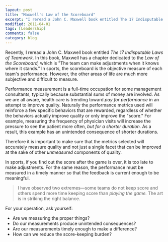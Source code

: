 ```yaml
---
layout: post
title: "Maxwell's Law of the Scoreboard"
excerpt: "I reread a John C. Maxwell book entitled The 17 Indisputable Laws of Teamwork. In this book, Maxwell has a chapter dedicated to the Law of the Scoreboard..."
modified: 2011-04-01
tags: [Leadership]
comments: false
category: blog
---
```


Recently, I reread a John C. Maxwell book entitled <em>The 17 Indisputable Laws of Teamwork.</em> In this book, Maxwell has a chapter dedicated to the <em>Law of the Scoreboard, </em>which is "The team can make adjustments when it knows where it stands." In sports, the scoreboard is the objective measure of each team's performance. However, the other areas of life are much more subjective and difficult to measure.

Performance measurement is a full-time occupation for some management consultants, typically because substantial sums of money are involved. As we are all aware, health care is trending toward <em>pay for performance</em> in an attempt to improve quality. Naturally the performance metrics used will reinforce a few specific behaviors that are rewarded, regardless of whether the behaviors actually improve quality or only improve the "score." For example, measuring the frequency of physician visits will increase the pressure to see the patient more often, <em>but for a shorter duration. </em>As a result, this example has an unintended consequence of shorter durations.

Therefore it is important to make sure that the metrics selected will accurately measure quality and not just a single facet that can be improved at the sake of other <em>unmeasured</em> components of quality.

In sports, if you find out the score after the game is over, it is too late to make adjustments. For the same reason, the performance must be measured in a timely manner so that the feedback is current enough to be meaningful.

> I have observed two extremes—some teams do not keep score and others spend more time keeping score than <em>playing the game.</em> The art is in striking the right balance.

For your operation, ask yourself:

* Are we measuring the proper things?
* Do our measurements produce unintended consequences?
* Are our measurements timely enough to make a      difference?
* How can we reduce the score-keeping burden?
